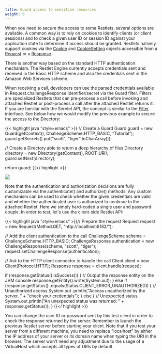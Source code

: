 ```yaml
---
title: Guard access to sensitive resources
weight: 6
---
```

When you need to secure the access to some Restlets, several options are
available. A common way is to rely on cookies to identify clients (or
client sessions) and to check a given user ID or session ID against your
application state to determine if access should be granted. Restlets
natively support cookies via the
[Cookie](api/org/restlet/data/Cookie.html) and
[CookieSetting](api/org/restlet/data/CookieSetting.html) objects
accessible from a [Request](api/org/restlet/data/Request.html) or a
[Response](api/org/restlet/data/Response.html).

There is another way based on the standard HTTP authentication
mechanism. The Restlet Engine currently accepts credentials sent and
received in the Basic HTTP scheme and also the credentials sent in the
Amazon Web Services scheme.

When receiving a call, developers can use the parsed credentials
available in Request.challengeResponse.identifier/secret via the Guard
filter. Filters are specialized Restlets that can pre-process a call
before invoking and attached Restlet or post-process a call after the
attached Restlet returns it. If you are familiar with the Servlet API,
the concept is similar to the
[Filter](http://docs.oracle.com/javaee/5/api/javax/servlet/Filter.html)
interface. See below how we would modify the previous example to secure
the access to the Directory:

{{< highlight java "style=emacs" >}}
// Create a Guard
Guard guard = new Guard(getContext(),
        ChallengeScheme.HTTP_BASIC, "Tutorial");
guard.getSecrets().put("scott", "tiger".toCharArray());

// Create a Directory able to return a deep hierarchy of files
Directory directory = new Directory(getContext(), ROOT_URI);
guard.setNext(directory);

return guard;
{{</ highlight >}}

![](../images/tutorial09.png)

Note that the authentication and authorization decisions are fully
customizable via the authenticate() and authorize() methods. Any custom
mechanism can be used to check whether the given credentials are valid
and whether the authenticated user is authorized to continue to the
attached Restlet. Here we simply hard-coded a single user and password
couple. In order to test, let's use the client-side Restlet API:

{{< highlight java "style=emacs" >}}// Prepare the request
Request request = new Request(Method.GET, "http://localhost:8182/");

// Add the client authentication to the call
ChallengeScheme scheme = ChallengeScheme.HTTP_BASIC;
ChallengeResponse authentication = new ChallengeResponse(scheme,
        "scott", "tiger");
request.setChallengeResponse(authentication);

// Ask to the HTTP client connector to handle the call
Client client = new Client(Protocol.HTTP);
Response response = client.handle(request);

if (response.getStatus().isSuccess()) {
    // Output the response entity on the JVM console
    response.getEntity().write(System.out);
} else if (response.getStatus()
        .equals(Status.CLIENT_ERROR_UNAUTHORIZED)) {
    // Unauthorized access
    System.out
            .println("Access unauthorized by the server, " +
                    "check your credentials");
} else {
    // Unexpected status
    System.out.println("An unexpected status was returned: "
            + response.getStatus());
}
{{</ highlight >}}

You can change the user ID or password sent by this test client in order
to check the response returned by the server. Remember to launch the
previous Restlet server before starting your client. Note that if you
test your server from a different machine, you need to replace
"localhost" by either the IP address of your server or its domain name
when typing the URI in the browser. The server won't need any adjustment
due to the usage of a VirtualHost which accepts all types of URIs by
default.
